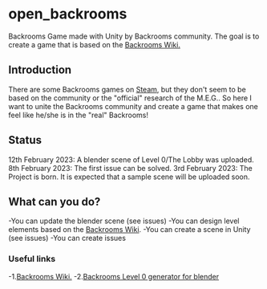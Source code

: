# open_backrooms
Backrooms Game made with Unity by Backrooms community. The goal is to create a game that is based on the [Backrooms Wiki.](https://backrooms.fandom.com/wiki/Backrooms_Wiki)

## Introduction
There are some Backrooms games on [Steam](https://store.steampowered.com/search/?term=Backrooms), but they don't seem to be based on the community or the "official" research of the M.E.G.. So here I want to unite the Backrooms community and create a game that makes one feel like he/she is in the "real" Backrooms! 

## Status
12th February 2023: A blender scene of Level 0/The Lobby was uploaded.
8th February 2023: The first issue can be solved.
3rd February 2023: The Project is born. It is expected that a sample scene will be uploaded soon. 

## What can you do? 
-You can update the blender scene (see issues)
-You can design level elements based on the [Backrooms Wiki](https://backrooms.fandom.com/wiki/Backrooms_Wiki). 
-You can create a scene in Unity (see issues)
-You can create issues

### Useful links 
-1.[Backrooms Wiki.](https://backrooms.fandom.com/wiki/Backrooms_Wiki)
-2.[Backrooms Level 0 generator for blender](https://github.com/AlbertDaYoungYT/TheBackroomsMapGenerator) 
